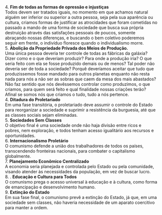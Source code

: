 <span class="censor">4. **Fim de todas as formas de opressão e injustiças**
<br>
	Todos devem ser tratados iguais, no momento em que achamos natural alguém ser inferior ou superior a outra pessoa, seja pela sua aparência ou cultura, criamos formas de justificar as atrocidades que foram cometidas no passado a mando de uma forma de sociedade que busca sua própria destruição através das satisfações pessoais de poucos, somente abraçando nossas diferenças, e buscando o bem coletivo poderemos seguir em frente, o indivíduo floresce quando o individualismo morre.</span>
	<br>
<span class="censor">5. **Abolição da Propriedade Privada dos Meios de Produção.**</span><br>
	<span class="censor">Uma única pessoa deveria ter controle de todas as fábricas da galáxia? Dizer como e o que deveriam produzir? Para onde a produção iria? O que seria feito com ela se fosse produzido demais ou de menos? Tal poder não deveria ser de toda a sociedade?</span> Porquê deveríamos aceitar que tudo que produzissemos fosse mandado para outros planetas enquanto não resta nada para nós <span class="censor">a não ser as sobras que caem da mesa dos mais abastados</span>? Não faz sentido que nós devêssemos controlar como produzimos, o que criamos, para quem será feito e qual finalidade nossas criações terão? Afinal se somos nós que criamos o tudo, tudo a nós pertence.
	<br>
4. **Ditadura do Proletariado**<br>
    Em uma fase transitória, o proletariado deve assumir o controle do Estado para reorganizar a sociedade e suprimir a resistência da burguesia, até que as classes sociais sejam eliminadas.
    <br>
5. **Sociedades Sem Classes**<br>
	   O objetivo final é uma sociedade onde não haja divisão entre ricos e pobres, nem exploração, e todos tenham acesso igualitário aos recursos e oportunidades.
	   <br>
6. **Internacionalismo Proletário**<br>
	   O comunismo defende a união dos trabalhadores de todos os países, transcendendo fronteiras nacionais, para combater o capitalismo globalmente.
	   <br>
7. **Planejamento Econômico Centralizado**<br>
	   A economia seria planejada e controlada pelo Estado ou pela comunidade, visando atender às necessidades da população, em vez de buscar lucro.
	   <br>
8. . **Educação e Cultura para Todos**<br>
	O comunismo prega o acesso universal à educação e à cultura, como forma de emancipação e desenvolvimento humano.
   <br>
9. **Extinção do Estado**<br>
    Em sua fase final, o comunismo prevê a extinção do Estado, já que, em uma sociedade sem classes, não haveria necessidade de um aparato coercitivo para manter a ordem.